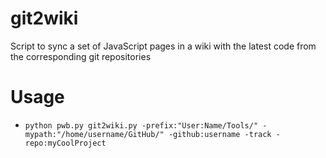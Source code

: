 git2wiki
========

Script to sync a set of JavaScript pages in a wiki with the latest code from the corresponding git repositories

Usage
=====
* `python pwb.py git2wiki.py -prefix:"User:Name/Tools/" -mypath:"/home/username/GitHub/" -github:username -track -repo:myCoolProject`
